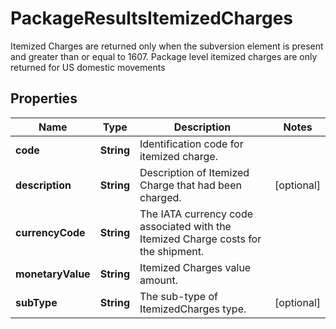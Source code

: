 

# PackageResultsItemizedCharges

Itemized Charges are returned only when the subversion element is present and greater than or equal to 1607.  Package level itemized charges are only returned for US domestic movements

## Properties

| Name | Type | Description | Notes |
|------------ | ------------- | ------------- | -------------|
|**code** | **String** | Identification code for itemized charge. |  |
|**description** | **String** | Description of Itemized Charge that had been charged. |  [optional] |
|**currencyCode** | **String** | The IATA currency code associated with the Itemized Charge costs for the shipment. |  |
|**monetaryValue** | **String** | Itemized Charges value amount. |  |
|**subType** | **String** | The sub-type of ItemizedCharges type. |  [optional] |



